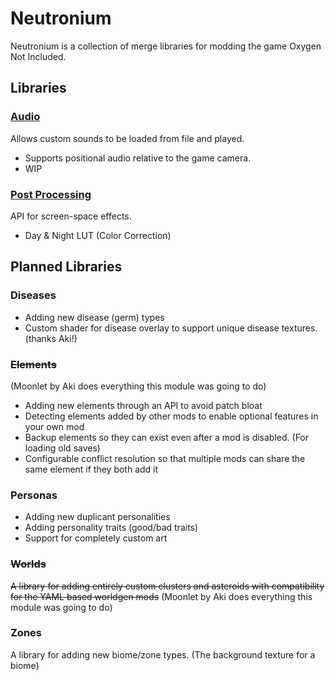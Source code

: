 # Neutronium
Neutronium is a collection of merge libraries for modding the game Oxygen Not Included.

## Libraries

### [Audio](./Audio)
Allows custom sounds to be loaded from file and played.
- Supports positional audio relative to the game camera.
- WIP

### [Post Processing](./PostProcessing)
API for screen-space effects.
- Day & Night LUT (Color Correction)

## Planned Libraries

### Diseases
- Adding new disease (germ) types
- Custom shader for disease overlay to support unique disease textures. (thanks Aki!)

### ~~Elements~~  
(Moonlet by Aki does everything this module was going to do)
- Adding new elements through an API to avoid patch bloat
- Detecting elements added by other mods to enable optional features in your own mod
- Backup elements so they can exist even after a mod is disabled. (For loading old saves)
- Configurable conflict resolution so that multiple mods can share the same element if they both add it

### Personas
- Adding new duplicant personalities
- Adding personality traits (good/bad traits)
- Support for completely custom art

### ~~Worlds~~  
~~A library for adding entirely custom clusters and asteroids with compatibility for the YAML based worldgen mods~~
(Moonlet by Aki does everything this module was going to do)

### Zones  
A library for adding new biome/zone types. (The background texture for a biome)
